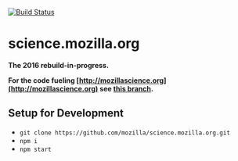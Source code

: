 [![Build Status](https://travis-ci.org/gvn/science.mozilla.org.svg?branch=master)](https://travis-ci.org/gvn/science.mozilla.org)

# science.mozilla.org

**The 2016 rebuild-in-progress.**

**For the code fueling [http://mozillascience.org](http://mozillascience.org) see [this branch](https://github.com/mozilla/science.mozilla.org/tree/mozillascience.org).**

## Setup for Development

- `git clone https://github.com/mozilla/science.mozilla.org.git`
- `npm i`
- `npm start`
